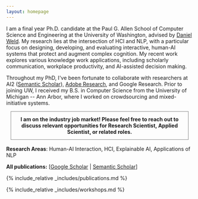 ```yaml
---
layout: homepage
---
```


I am a final year Ph.D. candidate at the Paul G. Allen School of Computer Science and Engineering at the University of Washington, advised by <a href="https://www.cs.washington.edu/people/faculty/weld">Daniel Weld</a>. My research lies at the intersection of HCI and NLP, with a particular focus on designing, developing, and evaluating interactive, human-AI systems that protect and augment complex cognition. My recent work explores various knowledge work applications, including scholarly communication, workplace productivity, and AI-assisted decision making.

Throughout my PhD, I've been fortunate to collaborate with researchers at AI2 (<a href="https://www.semanticscholar.org/about">Semantic Scholar</a>), <a href="https://research.adobe.com/research/document-intelligence/">Adobe Research</a>, and Google Research. Prior to joining UW, I received my B.S. in Computer Science from the University of Michigan -- Ann Arbor, where I worked on crowdsourcing and mixed-initiative systems.

<p style="border: 1px solid gray; font-weight: bold; padding: 12px; text-align: center; width: 90%; margin: 0 auto; margin-bottom: 16px;">I am on the industry job market! Please feel free to reach out to discuss relevant opportunities for Research Scientist, Applied Scientist, or related roles.</p>

**Research Areas**: Human-AI Interaction, HCI, Explainable AI, Applications of NLP

<!-- {% include_relative _includes/preprints.md %} -->

**All publications:** [[Google Scholar](https://scholar.google.com/citations?user=BuE1X6oAAAAJ) \| [Semantic Scholar](https://www.semanticscholar.org/author/Raymond-Fok/27083453)]

{% include_relative _includes/publications.md %}

{% include_relative _includes/workshops.md %}
